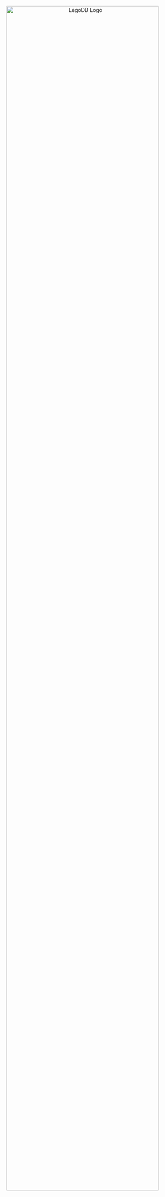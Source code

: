 <p align="center">
    <a href="https://github.com/MakerDZ/legodb">
        <img src="https://us-east-1.tixte.net/uploads/ajax.tixte.co/legodb.png" 
             style="border-radius: 8px; width: 90%; max-width: 500px;" alt="LegoDB Logo"/>
    </a>
    <h1 align="center"></h1>
</p>
